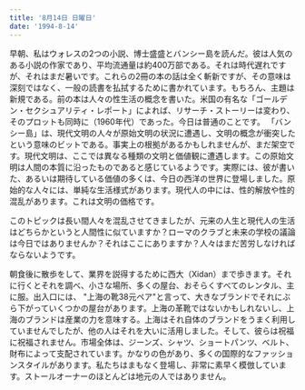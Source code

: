 ```yaml
---
title: '8月14日 日曜日'
date: '1994-8-14'
---
```


早朝、私はウォレスの2つの小説、博士盛盛とバンシー島を読んだ。彼は人気のある小説の作家であり、平均流通量は約400万部である。それは時代遅れですが、それはまだ暑いです。これらの2冊の本の話は全く斬新ですが、その意味は深刻ではなく、一般の読書を払拭するために書かれています。もちろん、主題は新規である。前の本は人々の性生活の概念を書いた。米国の有名な「ゴールデン・セクシュアリティ・レポート」によれば、リサーチ・ストーリーは変わり、そのプロットも同時に（1960年代）であった。今日は普通のことです。 「バンシー島」は、現代文明の人々が原始文明の状況に遭遇し、文明の概念が衝突したという意味のビットである。事実上の根拠があるかもしれませんが、まだ架空です。現代文明は、ここでは異なる種類の文明と価値観に遭遇します。この原始文明は人間の本質に沿ったものであると感じているようです。実際には、彼が書いた、あるいは期待している価値の多くは、今日の西洋の世界に登場しました。原始的な人々には、単純な生活様式があります。現代人の中には、性的解放や性的混乱があります。これは文明の価格です。

このトピックは長い間人々を混乱させてきましたが、元来の人生と現代人の生活はどちらかというと人間性に似ていますか？ローマのクラブと未来の学校の議論は今日ではありませんか？それはここにありますか？人々はまだ苦労しなければならないようです。

朝食後に散歩をして、業界を説得するために西大（Xidan）まで歩きます。それに行くとそれを調べ、小さな場所、多くの屋台、おそらくすべてのレンタル、主に服。出入口には、 "上海の靴38元ペア"と言って、大きなブランドでそれにぶら下がっていくつかの屋台があります。上海の革靴ではないかもしれないし、上海のブランドは産業の力を意味する。上海はそれ自体のブランドをうまく利用していませんでしたが、他の人はそれを大いに活用しました。そして、彼らは祝福に祝福されません。市場全体は、ジーンズ、シャツ、ショートパンツ、ベルト、財布によって支配されています。かなりの色があり、多くの国際的なファッションスタイルがあります。私たちはまもなく登場し、非常に素早く模倣しています。ストールオーナーのほとんどは地元の人ではありません。

